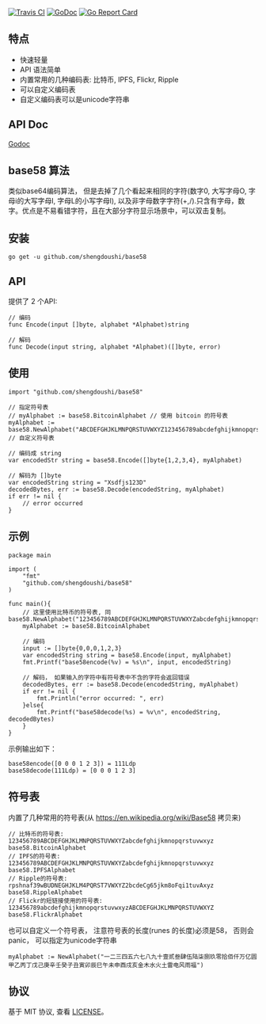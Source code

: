 [![Travis CI](https://travis-ci.org/shengdoushi/base58.svg?branch=master)](https://travis-ci.org/shengdoushi/base58)
[![GoDoc](https://www.godoc.org/github.com/shengdoushi/base58?status.svg)](https://www.godoc.org/github.com/shengdoushi/base58)
[![Go Report Card](https://goreportcard.com/badge/github.com/shengdoushi/base58)](https://goreportcard.com/report/github.com/shengdoushi/base58)


## 特点

 * 快速轻量
 * API 语法简单
 * 内置常用的几种编码表: 比特币, IPFS, Flickr, Ripple
 * 可以自定义编码表
 * 自定义编码表可以是unicode字符串

## API Doc

[Godoc](https://www.godoc.org/github.com/shengdoushi/base58)

## base58 算法

类似base64编码算法， 但是去掉了几个看起来相同的字符(数字0, 大写字母O, 字母i的大写字母I, 字母L的小写字母l), 以及非字母数字字符(+,/).只含有字母，数字。优点是不易看错字符，且在大部分字符显示场景中，可以双击复制。

## 安装

```golang
go get -u github.com/shengdoushi/base58
```

## API

提供了 2 个API:

```
// 编码
func Encode(input []byte, alphabet *Alphabet)string

// 解码
func Decode(input string, alphabet *Alphabet)([]byte, error)
```

## 使用

```golang
import "github.com/shengdoushi/base58"
	
// 指定符号表
// myAlphabet := base58.BitcoinAlphabet // 使用 bitcoin 的符号表
myAlphabet := base58.NewAlphabet("ABCDEFGHJKLMNPQRSTUVWXYZ123456789abcdefghijkmnopqrstuvwxyz") // 自定义符号表
	
// 编码成 string 
var encodedStr string = base58.Encode([]byte{1,2,3,4}, myAlphabet)
	
// 解码为 []byte 
var encodedString string = "Xsdfjs123D"
decodedBytes, err := base58.Decode(encodedString, myAlphabet)
if err != nil {
	// error occurred
}
```

## 示例

```golang
package main

import (
	"fmt"
	"github.com/shengdoushi/base58"
)

func main(){
	// 这里使用比特币的符号表, 同 base58.NewAlphabet("123456789ABCDEFGHJKLMNPQRSTUVWXYZabcdefghijkmnopqrstuvwxyz")
	myAlphabet := base58.BitcoinAlphabet
	
	// 编码
	input := []byte{0,0,0,1,2,3}
	var encodedString string = base58.Encode(input, myAlphabet)
	fmt.Printf("base58encode(%v) = %s\n", input, encodedString)
	
	// 解码， 如果输入的字符中有符号表中不含的字符会返回错误
	decodedBytes, err := base58.Decode(encodedString, myAlphabet)
	if err != nil {
		fmt.Println("error occurred: ", err)
	}else{
		fmt.Printf("base58decode(%s) = %v\n", encodedString, decodedBytes)
	}	
}
```

示例输出如下：

```
base58encode([0 0 0 1 2 3]) = 111Ldp
base58decode(111Ldp) = [0 0 0 1 2 3]
```

## 符号表

内置了几种常用的符号表(从 https://en.wikipedia.org/wiki/Base58 拷贝来)

```golang
// 比特币的符号表: 123456789ABCDEFGHJKLMNPQRSTUVWXYZabcdefghijkmnopqrstuvwxyz
base58.BitcoinAlphabet
// IPFS的符号表: 123456789ABCDEFGHJKLMNPQRSTUVWXYZabcdefghijkmnopqrstuvwxyz
base58.IPFSAlphabet
// Ripple的符号表: rpshnaf39wBUDNEGHJKLM4PQRST7VWXYZ2bcdeCg65jkm8oFqi1tuvAxyz
base58.RippleAlphabet
// Flickr的短链接使用的符号表: 123456789abcdefghijkmnopqrstuvwxyzABCDEFGHJKLMNPQRSTUVWXYZ
base58.FlickrAlphabet
```

也可以自定义一个符号表， 注意符号表的长度(runes 的长度)必须是58， 否则会 panic， 可以指定为unicode字符串

```golang
myAlphabet := NewAlphabet("一二三四五六七八九十壹贰叁肆伍陆柒捌玖零拾佰仟万亿圆甲乙丙丁戊己庚辛壬癸子丑寅卯辰巳午未申酉戌亥金木水火土雷电风雨福")
```


## 协议

基于 MIT 协议, 查看 [LICENSE](LICENSE)。


